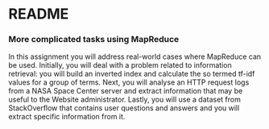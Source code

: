 # README #

### More complicated tasks using MapReduce ###
In this assignment you will address real-world cases where MapReduce can be used. Initially, you
will deal with a problem related to information retrieval: you will build an inverted index and calculate
the so termed tf-idf values for a group of terms. Next, you will analyse an HTTP request logs from a
NASA Space Center server and extract information that may be useful to the Website administrator.
Lastly, you will use a dataset from StackOverflow that contains user questions and answers and you
will extract specific information from it. 